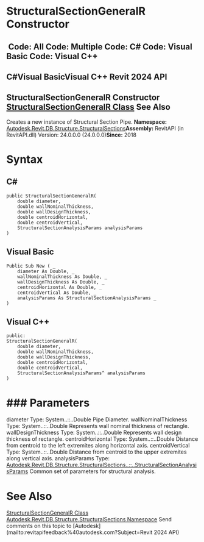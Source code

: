 # StructuralSectionGeneralR Constructor

﻿
 Code: All Code: Multiple Code: C# Code: Visual Basic Code: Visual C++   
---  
C#Visual BasicVisual C++
Revit 2024 API  
---  
StructuralSectionGeneralR Constructor   
[StructuralSectionGeneralR Class](0520949b-2fd0-ca3c-bc98-c259e28d29d1.md "StructuralSectionGeneralR Class") See Also  
---  
Creates a new instance of Structural Section Pipe. 
**Namespace:** [Autodesk.Revit.DB.Structure.StructuralSections](09862f38-63f6-a5f8-e560-ae775901bc92.md "Autodesk.Revit.DB.Structure.StructuralSections Namespace")**Assembly:** RevitAPI (in RevitAPI.dll) Version: 24.0.0.0 (24.0.0.0)**Since:** 2018 
# Syntax
C#  
---  
```text
public StructuralSectionGeneralR(
	double diameter,
	double wallNominalThickness,
	double wallDesignThickness,
	double centroidHorizontal,
	double centroidVertical,
	StructuralSectionAnalysisParams analysisParams
)
```
  
Visual Basic  
---  
```text
Public Sub New ( _
	diameter As Double, _
	wallNominalThickness As Double, _
	wallDesignThickness As Double, _
	centroidHorizontal As Double, _
	centroidVertical As Double, _
	analysisParams As StructuralSectionAnalysisParams _
)
```
  
Visual C++  
---  
```text
public:
StructuralSectionGeneralR(
	double diameter, 
	double wallNominalThickness, 
	double wallDesignThickness, 
	double centroidHorizontal, 
	double centroidVertical, 
	StructuralSectionAnalysisParams^ analysisParams
)
```
  
# ### Parameters
diameter
    Type: System..::..Double Pipe Diameter. 
wallNominalThickness
    Type: System..::..Double Represents wall nominal thickness of rectangle. 
wallDesignThickness
    Type: System..::..Double Represents wall design thickness of rectangle. 
centroidHorizontal
    Type: System..::..Double Distance from centroid to the left extremites along horizontal axis. 
centroidVertical
    Type: System..::..Double Distance from centroid to the upper extremites along vertical axis. 
analysisParams
    Type: [Autodesk.Revit.DB.Structure.StructuralSections..::..StructuralSectionAnalysisParams](e5bd2059-9102-0c1c-e9d4-16a015a4cb5e.md "StructuralSectionAnalysisParams Class") Common set of parameters for structural analysis. 
# See Also
[StructuralSectionGeneralR Class](0520949b-2fd0-ca3c-bc98-c259e28d29d1.md "StructuralSectionGeneralR Class")
[Autodesk.Revit.DB.Structure.StructuralSections Namespace](09862f38-63f6-a5f8-e560-ae775901bc92.md "Autodesk.Revit.DB.Structure.StructuralSections Namespace")
Send comments on this topic to [Autodesk](mailto:revitapifeedback%40autodesk.com?Subject=Revit 2024 API)